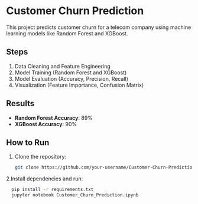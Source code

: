 # Customer Churn Prediction

This project predicts customer churn for a telecom company using machine learning models like Random Forest and XGBoost.

## Steps
1. Data Cleaning and Feature Engineering
2. Model Training (Random Forest and XGBoost)
3. Model Evaluation (Accuracy, Precision, Recall)
4. Visualization (Feature Importance, Confusion Matrix)

## Results
- **Random Forest Accuracy**: 89%
- **XGBoost Accuracy**: 90%

## How to Run
1. Clone the repository:
   ```bash
   git clone https://github.com/your-username/Customer-Churn-Prediction.git


2.Install dependencies and run:
  ```bash
    pip install -r requirements.txt
    jupyter notebook Customer_Churn_Prediction.ipynb
